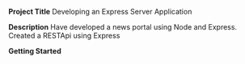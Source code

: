 **Project Title**
Developing an Express Server Application

**Description**
Have developed a news portal using Node and Express.
Created a RESTApi using Express

**Getting Started**
